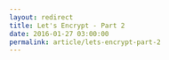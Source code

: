 ```yaml
---
layout: redirect
title: Let's Encrypt - Part 2
date: 2016-01-27 03:00:00
permalink: article/lets-encrypt-part-2
---
```

